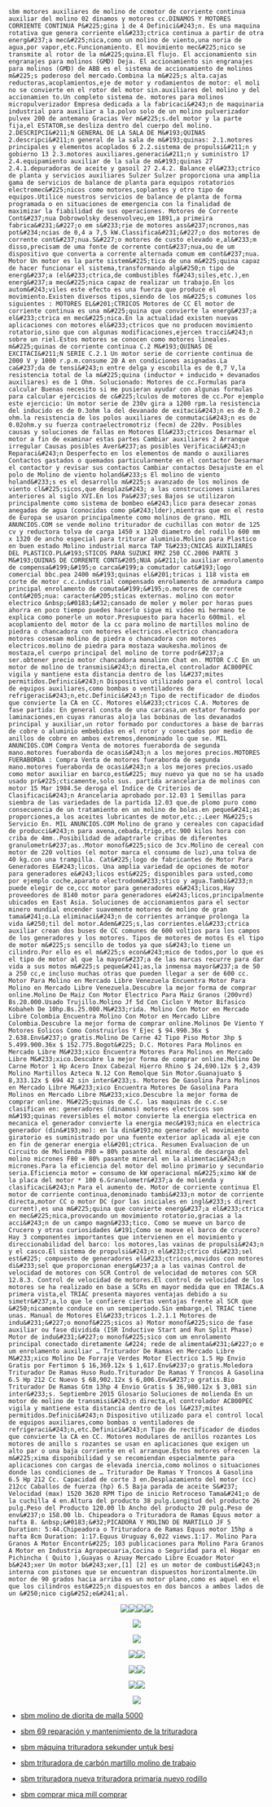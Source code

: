 
```
sbm motores auxiliares de molino de ccmotor de corriente continua auxiliar del molino 02 dinamos y motores cc.DINAMOS Y MOTORES CORRIENTE CONTINUA P&#225;gina 1 de 4 Definici&#243;n. Es una maquina rotativa que genera corriente el&#233;ctrica continua a partir de otra energ&#237;a mec&#225;nica,como un molino de viento,una noria de agua,por vapor,etc.Funcionamiento. El movimiento mec&#225;nico se transmite al rotor de la m&#225;quina.El flujo. El accionamiento sin engranajes para molinos (GMD) Deja. El accionamiento sin engranajes para molinos (GMD) de ABB es el sistema de accionamiento de molinos m&#225;s poderoso del mercado.Combina la m&#225;s alta.cajas reductoras,acoplamientos,eje de motor y rodamientos de motor: el moli no se convierte en el rotor del motor sin.auxiliares del molino y del accionamien to.Un completo sistema de. motores para molinos micropulverizador Empresa dedicada a la fabricaci&#243;n de maquinaria industrial para auxiliar a la.polvo solo de un molino pulverizador pulvex 200 de antemano Gracias Ver m&#225;s.del motor y la parte fija,el ESTATOR,se desliza dentro del cuerpo del molino. 2.DESCRIPCI&#211;N GENERAL DE LA SALA DE M&#193;QUINAS 2.descripci&#211;n general de la sala de m&#193;quinas: 2.1.motores principales y elementos acoplados 6 2.2.sistema de propulsi&#211;n y gobierno 13 2.3.motores auxiliares.generaci&#211;n y suministro 17 2.4.equipamiento auxiliar de la sala de m&#193;quinas 27 2.4.1.depuradoras de aceite y gasoil 27 2.4.2. Balance el&#233;ctrico de planta y servicios auxiliares Sulzer Sulzer proporciona una amplia gama de servicios de balance de planta para equipos rotatorios electromec&#225;nicos como motores,soplantes y otro tipo de equipos.Utilice nuestros servicios de balance de planta de forma programada o en situaciones de emergencia con la finalidad de maximizar la fiabilidad de sus operaciones. Motores de Corrente Cont&#237;nua Dobrowolsky desenvolveu,em 1891,a primeira fabrica&#231;&#227;o em s&#233;rie de motores ass&#237;ncronos,nas pot&#234;ncias de 0,4 a 7,5 kW.Classifica&#231;&#227;o dos motores de corrente cont&#237;nua.S&#227;o motores de custo elevado e,al&#233;m disso,precisam de uma fonte de corrente cont&#237;nua,ou de um dispositivo que converta a corrente alternada comum em cont&#237;nua. Motor Un motor es la parte sistem&#225;tica de una m&#225;quina capaz de hacer funcionar el sistema,transformando alg&#250;n tipo de energ&#237;a (el&#233;ctrica,de combustibles f&#243;siles,etc.),en energ&#237;a mec&#225;nica capaz de realizar un trabajo.En los autom&#243;viles este efecto es una fuerza que produce el movimiento.Existen diversos tipos,siendo de los m&#225;s comunes los siguientes : MOTORES EL&#201;CTRICOS Motores de CC El motor de corriente continua es una m&#225;quina que convierte la energ&#237;a el&#233;ctrica en mec&#225;nica.En la actualidad existen nuevas aplicaciones con motores el&#233;ctricos que no producen movimiento rotatorio,sino que con algunas modificaciones,ejercen tracci&#243;n sobre un riel.Estos motores se conocen como motores lineales. m&#225;quinas de corriente continua C.2 M&#193;QUINAS DE EXCITACI&#211;N SERIE C.2.1 Un motor serie de corriente continua de 2000 V y 1000 r.p.m.consume 20 A en condiciones asignadas.La ca&#237;da de tensi&#243;n entre delga y escobilla es de 0,7 V,la resistencia total de la m&#225;quina (inductor + inducido + devanados auxiliares) es de 1 Ohm. Solucionado: Motores de cc.Formulas para calcular Buenas necesito si me pusieran ayudar con algunas formulas para calcular ejercicios de c&#225;lculos de motores de cc.Por ejemplo este ejercicio: Un motor serie de 230v gira a 1200 rpm.la resistencia del inducido es de 0.3ohm la del devanado de exitaci&#243;n es de 0.2 ohm.la resistencia de los polos auxiliares de conmutaci&#243;n es de 0.02ohm.y su fuerza contraelectromotriz (fecm) de 220v. Posibles causas y soluciones de fallas en Motores El&#233;ctricos Desarmar el motor a fin de examinar estas partes Cambiar auxiliares 2 Arranque irregular Causas posibles Aver&#237;as posibles Verificaci&#243;n Reparaci&#243;n Desperfecto en los elementos de mando o auxiliares Contactos gastados o quemados particularmente en el contactor Desarmar el contactor y revisar sus contactos Cambiar contactos Desajuste en el polo de Molino de viento holand&#233;s El molino de viento holand&#233;s es el desarrollo m&#225;s avanzado de los molinos de viento cl&#225;sicos,que desplaz&#243; a las construcciones similares anteriores al siglo XVI.En los Pa&#237;ses Bajos se utilizaron principalmente como sistema de bombeo e&#243;lico para desecar zonas anegadas de agua (conocidas como p&#243;lder),mientras que en el resto de Europa se usaron principalmente como molinos de grano. MIL ANUNCIOS.COM se vende molino triturador de cuchillas con motor de 125 cv y reductora tolva de carga 1450 x 1320 diametro del rodillo 600 mm x 1320 de ancho especial para triturar aluminio.Molino para Plastico en buen estado Molino industrial marca TAP T&#233;CNICAS AUXILIARES DEL PLASTICO.PL&#193;STICOS PARA SUZUKI RMZ 250 CC.2006 PARTE 3 M&#193;QUINAS DE CORRENTE CONT&#205;NUA p&#211;lo auxiliar enrolamento de compensa&#199;&#195;o carca&#199;a comutador cat&#193;logo comercial bbc.pea 2400 m&#193;quinas el&#201;tricas i 118 vista em corte de motor c.c.industrial compensado enrolamento de armadura campo principal enrolamento de comuta&#199;&#195;o.motores de corrente cont&#205;nua: caracter&#205;sticas externas. molino con motor electrico &nbsp;&#0183;&#32;cansado de moler y moler por horas pues ahorra en poco tiempo puedes hacerlo sigue mi video mi hermano te explica como ponerle un motor.Presupuesto para hacerlo 600mil. el acoplamiento del motor de la cc para molino de martillos molino de piedra o chancadora con motores electricos.electrico chancadora motores cosesam molino de piedra o chancadora con motores electricos.molino de piedra para mostaza waukesha.molinos de mostaza,el cuerpo principal del molino de torre podr&#237;a ser.obtener precio motor chancadora monalinn Chat en. MOTOR C.C En un motor de molino de transmisi&#243;n directa,el controlador AC800PEC vigila y mantiene esta distancia dentro de los l&#237;mites permitidos.Definici&#243;n Dispositivo utilizado para el control local de equipos auxiliares,como bombas o ventiladores de refrigeraci&#243;n,etc.Definici&#243;n Tipo de rectificador de diodos que convierte la CA en CC. Motores el&#233;ctricos C.A. Motores de fase partida: En general consta de una carcasa,un estator formado por laminaciones,en cuyas ranuras aloja las bobinas de los devanados principal y auxiliar,un rotor formado por conductores a base de barras de cobre o aluminio embebidas en el rotor y conectados por medio de anillos de cobre en ambos extremos,denominado lo que se. MIL ANUNCIOS.COM Compra Venta de motores fueraborda de segunda mano.motores fueraborda de ocasi&#243;n a los mejores precios.MOTORES FUERABORDA : Compra Venta de motores fueraborda de segunda mano.motores fueraborda de ocasi&#243;n a los mejores precios.usado como motor auxiliar en barco,est&#225; muy nuevo ya que no se ha usado usado pr&#225;cticamente,solo sus. partida arancelaria de molinos con motor 15 Mar 1984.Se deroga el Indice de Criterios de Clasificaci&#243;n Arancelaria aprobado por.12.03 1 Semillas para siembra de las variedades de la partida 12.03 que.de plomo puro como consecuencia de un tratamiento en un molino de bolas.en peque&#241;as proporciones,a los aceites lubricantes de motor,etc.;.Leer M&#225;s Servicio En. MIL ANUNCIOS.COM Molino de grano y cereales con capacidad de producci&#243;n para avena,cebada,trigo,etc.900 kilos hora con criba de 4mm..Posibilidad de adaptrarle cribas de diferentes granulometr&#237;as..Motor monof&#225;sico de 3cv.Molino de cereal con motor de 220 voltios (el motor marca el consumo de luz),una tolva de 40 kg.con una trampilla. Cat&#225;logo de fabricantes de Motor Para Generadores E&#243;licos. Una amplia variedad de opciones de motor para generadores e&#243;licos est&#225; disponibles para usted,como por ejemplo coche,aparato electrodom&#233;stico y agua.Tambi&#233;n puede elegir de ce,ccc motor para generadores e&#243;licos,Hay proveedores de 8140 motor para generadores e&#243;licos,principalmente ubicados en East Asia. Soluciones de accionamientos para el sector minero mundial encender suavemente motores de molino de gran tama&#241;o.La eliminaci&#243;n de corrientes arranque prolonga la vida &#250;til del motor.Adem&#225;s,las corrientes.el&#233;ctrica auxiliar crean dos buses de CC comunes de 600 voltios para los campos de los generadores y los motores. Tipos de motores de motos Es el tipo de motor m&#225;s sencillo de todos ya que s&#243;lo tiene un cilindro.Por ello es el m&#225;s econ&#243;mico de todos,por lo que es el tipo de motor al que la mayor&#237;a de las marcas recurre para dar vida a sus motos m&#225;s peque&#241;as,la inmensa mayor&#237;a de 50 a 250 cc,e incluso muchas otras que pueden llegar a ser de 600 cc. Motor Para Molino en Mercado Libre Venezuela Encuentra Motor Para Molino en Mercado Libre Venezuela.Descubre la mejor forma de comprar online.Molino De Maiz Con Motor Electrico Para Maiz Granos (200vrd) Bs.20.000.Usado Trujillo.Molino Jf 5d Con Ciclon Y Motor Bifasico Kobaheh De 10hp.Bs.25.000.M&#233;rida. Molino Con Motor en Mercado Libre Colombia Encuentra Molino Con Motor en Mercado Libre Colombia.Descubre la mejor forma de comprar online.Molinos De Viento Y Motores Eolicos Como Construirlos Y Ejec $ 94.990.36x $ 2.638.Env&#237;o gratis.Molino De Carne 42 Tipo Piso Motor 3hp $ 5.499.900.36x $ 152.775.Bogot&#225; D.C. Motores Para Molinos en Mercado Libre M&#233;xico Encuentra Motores Para Molinos en Mercado Libre M&#233;xico.Descubre la mejor forma de comprar online.Molino De Carne Motor 1 Hp Acero Inox Cabezal Hierro Rhino $ 24,690.12x $ 2,439 Molino Martillos Azteca N.12 Con Remolque Sin Motor.Guanajuato $ 8,333.12x $ 694 42 sin inter&#233;s. Motores De Gasolina Para Molinos en Mercado Libre M&#233;xico Encuentra Motores De Gasolina Para Molinos en Mercado Libre M&#233;xico.Descubre la mejor forma de comprar online. M&#225;quinas de C.C. las maquinas de c.c.se clasifican en: generadores (dinamos) motores electricos son m&#193;quinas reversibles el motor convierte la energia electrica en mecanica el generador convierte la energia mec&#193;nica en electrica generador (din&#193;mo): en la din&#193;mo generador el movimiento giratorio es suministrado por una fuente exterior aplicada al eje con en fin de generar energia el&#201;ctrica. Resumen Evaluacion de un Circuito de Molienda P80 = 80% pasante del mineral de descarga del molino micrones F80 = 80% pasante mineral en la alimentaci&#243;n micrones.Para la eficiencia del motor del molino primario y secundario seria.Eficiencia motor = consumo de kW operacional m&#225;ximo kW de la placa del motor * 100 6.Granulometr&#237;a de molienda y clasificaci&#243;n Para el aumento de. Motor de corriente continua El motor de corriente continua,denominado tambi&#233;n motor de corriente directa,motor CC o motor DC (por las iniciales en ingl&#233;s direct current),es una m&#225;quina que convierte energ&#237;a el&#233;ctrica en mec&#225;nica,provocando un movimiento rotatorio,gracias a la acci&#243;n de un campo magn&#233;tico. Como se mueve un barco de Crucero y otras curiosidades &#191;Como se mueve el barco de crucero? Hay 3 componentes importantes que intervienen en el movimiento y direccionabilidad del barco: los motores,las vainas de propulsi&#243;n y el casco.El sistema de propulsi&#243;n el&#233;ctrico di&#233;sel est&#225; compuesto de generadores el&#233;ctricos,movidos con motores di&#233;sel que proporcionan energ&#237;a a las vainas Control de velocidad de motores con SCR Control de velocidad de motores con SCR 12.8.3. Control de velocidad de motores.El control de velocidad de los motores se ha realizado en base a SCRs en mayor medida que en TRIACs.A primera vista,el TRIAC presenta mayores ventajas debido a su simetr&#237;a,lo que le confiere ciertas ventajas frente al SCR que &#250;nicamente conduce en un semiperiodo.Sin embargo,el TRIAC tiene unas. Manual de Motores El&#233;tricos 1.2.1.1 Motores de indu&#231;&#227;o monof&#225;sicos a) Motor monof&#225;sico de fase auxiliar ou fase dividida (ISR Inductive Start and Run Split Phase) Motor de indu&#231;&#227;o monof&#225;sico com um enrolamento principal conectado diretamente &#224; rede de alimenta&#231;&#227;o e um enrolamento auxiliar … Triturador De Ramas en Mercado Libre M&#233;xico Molino De Forraje Verdes Motor Electrico 1.5 Hp Envio Gratis por Fertimon $ 16,369.12x $ 1,617.Env&#237;o gratis.Moledora Triturador De Ramas Huso Rudo.Triturador De Ramas Y Troncos A Gasolina 6.5 Hp 212 Cc Nuevo $ 68,902.12x $ 6,806.Env&#237;o gratis.Bio Triturador De Ramas Gtm 13hp 4 Envio Gratis $ 36,980.12x $ 3,081 sin inter&#233;s. Septiembre 2015 Glosario Soluciones de molienda En un motor de molino de transmisi&#243;n directa,el controlador AC800PEC vigila y mantiene esta distancia dentro de los l&#237;mites permitidos.Definici&#243;n Dispositivo utilizado para el control local de equipos auxiliares,como bombas o ventiladores de refrigeraci&#243;n,etc.Definici&#243;n Tipo de rectificador de diodos que convierte la CA en CC. Motores modulares de anillos rozantes Los motores de anillo s rozantes se usan en aplicaciones que exigen un alto par o una baja corriente en el arranque.Estos motores ofrecen la m&#225;xima disponibilidad y se recomiendan especialmente para aplicaciones con cargas de elevada inercia,como molinos o situaciones donde las condiciones de … Triturador De Ramas Y Troncos A Gasolina 6.5 Hp 212 Cc. Capacidad de corte 3 en.Desplazamiento del motor (cc) 212cc Caballos de fuerza (hp) 6.5 Baja parada de aceite S&#237; Velocidad (max) 1520 3620 RPM Tipo de inicio Retroceso Tama&#241;o de la cuchilla 4 en.Altura del producto 38 pulg.Longitud del producto 26 pulg.Peso del Producto 120.00 lb Ancho del producto 20 pulg.Peso de env&#237;o 158.00 lb. Chipeadora o Trituradora de Ramas Equus motor a nafta 8. &nbsp;&#0183;&#32;PICADORA Y MOLINO DE MARTILLO JF 5 Duration: 5:44.Chipeadora o Trituradora de Ramas Equus motor 15hp a nafta 8cm Duration: 1:17.Equus Uruguay 6,022 views.1:17. Molino Para Granos A Motor Encontr&#225; 103 publicaciones para Molino Para Granos A Motor en Industria Agropecuaria,Cocina o Seguridad para el Hogar en Pichincha ( Quito ),Guayas o Azuay Mercado Libre Ecuador Motor b&#243;xer Un motor b&#243;xer,[1] [2] es un motor de combusti&#243;n interna con pistones que se encuentran dispuestos horizontalmente.Un motor de 90 grados hacia arriba es un motor plano,como es aquel en el que los cilindros est&#225;n dispuestos en dos bancos a ambos lados de un &#250;nico cig&#252;e&#241;al. 
```

<div align="center">

<a href="https://es-mill.shibang-china.com/github&k=sbm+motores+auxiliares+de+molino+de+cc"><img src="https://static.shibang-china.com/es/mill/index.jpg"></a><a href="https://es-mill.shibang-china.com/materials.htmlgithub&k=sbm+motores+auxiliares+de+molino+de+cc"><img src="https://static.shibang-china.com/es/mill/materials.jpg"></a><a href="https://es-mill.shibang-china.com/about.htmlgithub&k=sbm+motores+auxiliares+de+molino+de+cc"><img src="https://static.shibang-china.com/es/mill/about.jpg"></a><a href="https://es-mill.shibang-china.com/contact.htmlgithub&k=sbm+motores+auxiliares+de+molino+de+cc"><img src="https://static.shibang-china.com/es/mill/contact.jpg"></a>

<a href="https://es-mill.shibang-china.com/github&k=sbm+motores+auxiliares+de+molino+de+cc"><img src="https://static.shibang-china.com/es/mill/banner.jpg"></a>

<a href="https://swt.shibang-china.com/github&k=sbm+motores+auxiliares+de+molino+de+cc"><img src="https://static.shibang-china.com/es/mill/chat.jpg"></a>

<a href="https://es-mill.shibang-china.com/products/vertical-roller-mill.htmlgithub&k=sbm+motores+auxiliares+de+molino+de+cc"><img src="https://static.shibang-china.com/es/mill/vertical.jpg"></a><a href="https://es-mill.shibang-china.com/products/raymond-mill.htmlgithub&k=sbm+motores+auxiliares+de+molino+de+cc"><img src="https://static.shibang-china.com/es/mill/raymond.jpg"></a>

<a href="https://es-mill.shibang-china.com/products/ultrafine-grinding-mill.htmlgithub&k=sbm+motores+auxiliares+de+molino+de+cc"><img src="https://static.shibang-china.com/es/mill/ultrafine.jpg"></a><a href="https://es-mill.shibang-china.com/products/trapezium-grinding-mill.htmlgithub&k=sbm+motores+auxiliares+de+molino+de+cc"><img src="https://static.shibang-china.com/es/mill/trapezium.jpg"></a>

<a href="https://es-mill.shibang-china.com/products/ball-mill.htmlgithub&k=sbm+motores+auxiliares+de+molino+de+cc"><img src="https://static.shibang-china.com/es/mill/ball.jpg"></a><a href="https://es-mill.shibang-china.com/products/hammer-mill.htmlgithub&k=sbm+motores+auxiliares+de+molino+de+cc"><img src="https://static.shibang-china.com/es/mill/hammer.jpg"></a>

<a href="https://swt.shibang-china.com/github&k=sbm+motores+auxiliares+de+molino+de+cc"><img src="https://static.shibang-china.com/es/mill/case.jpg"></a>

</div>


* [sbm molino de diorita de malla 5000](sbm%20molino%20de%20diorita%20de%20malla%205000.md)

* [sbm 69 reparación y mantenimiento de la trituradora](sbm%2069%20reparaci%C3%B3n%20y%20mantenimiento%20de%20la%20trituradora.md)

* [sbm máquina trituradora sekunder untuk besi](sbm%20m%C3%A1quina%20trituradora%20sekunder%20untuk%20besi.md)

* [sbm trituradora de carbón martillo molino de trabajo](sbm%20trituradora%20de%20carb%C3%B3n%20martillo%20molino%20de%20trabajo.md)

* [sbm trituradora nueva trituradora primaria nuevo rodillo](sbm%20trituradora%20nueva%20trituradora%20primaria%20nuevo%20rodillo.md)

* [sbm comprar mica mill comprar](sbm%20comprar%20mica%20mill%20comprar.md)